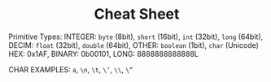 <h1 align=center>Cheat Sheet</h1>

   Primitive Types:
     INTEGER:
       `byte` (8bit),
       `short` (16bit),
       `int` (32bit),
       `long` (64bit),
     DECIM:
       `float` (32bit),
       `double` (64bit),
     OTHER:
       `boolean` (1bit),
       `char` (Unicode)
     HEX:
       0x1AF,
     BINARY:
       0b00101,
     LONG:
       8888888888888L
        
   CHAR EXAMPLES: 
     `a`,
     `\n`,
     `\t`,
     `\’`,
     `\\`,
     `\”`
